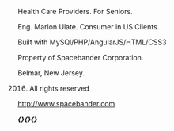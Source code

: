 Health Care Providers. For Seniors.

Eng. Marlon Ulate. Consumer in US Clients.

Built with MySQl/PHP/AngularJS/HTML/CSS3

Property of Spacebander Corporation.

Belmar, New Jersey.

2016. All rights reserved

http://www.spacebander.com


***{}{}{}***

